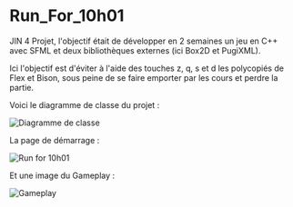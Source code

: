 # Run_For_10h01
JIN 4 Projet, l'objectif était de développer en 2 semaines un jeu en C++ avec SFML et deux bibliothèques externes (ici Box2D et PugiXML).

Ici l'objectif est d'éviter à l'aide des touches z, q, s et d les polycopiés de Flex et Bison, sous peine de se faire emporter par les cours et perdre la partie.


Voici le diagramme de classe du projet :

![Diagramme de classe](../master/Images_readme/diagrammerun1001.png)


La page de démarrage :

![Run for 10h01](../master/Images_readme/StartScreen2.png)


Et une image du Gameplay :

![Gameplay](../master/Images_readme/Gameplay.png)
